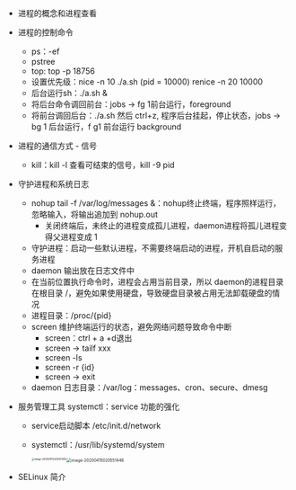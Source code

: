 - 进程的概念和进程查看

- 进程的控制命令

  - ps：-ef
  - pstree
  - top: top -p 18756
  - 设置优先级：nice -n 10 ./a.sh (pid = 10000)   renice -n 20 10000
  - 后台运行sh：./a.sh &
  - 将后台命令调回前台：jobs  ->   fg 1前台运行，foreground
  - 将前台调回后台：./a.sh 然后 ctrl+z, 程序后台挂起，停止状态，jobs -> bg 1 后台运行，f g1 前台运行 background

- 进程的通信方式 - 信号

  - kill：kill -l 查看可结束的信号，kill -9 pid

- 守护进程和系统日志

  - nohup tail -f /var/log/messages &：nohup终止终端，程序照样运行，忽略输入，将输出追加到 nohup.out
    - 关闭终端后，未终止的进程变成孤儿进程，daemon进程将孤儿进程变得父进程变成 1
  - 守护进程：启动一些默认进程，不需要终端启动的进程，开机自启动的服务进程
  - daemon 输出放在日志文件中
  - 在当前位置执行命令时，进程会占用当前目录，所以 daemon的进程目录在根目录 /，避免如果使用硬盘，导致硬盘目录被占用无法卸载硬盘的情况
  - 进程目录：/proc/{pid}
  - screen 维护终端运行的状态，避免网络问题导致命令中断
    - screen：ctrl + a +d退出
    - screen -> tailf xxx
    - screen -ls
    - screen -r {id}
    - screen -> exit
  - daemon 日志目录：/var/log：messages、cron、secure、dmesg

- 服务管理工具 systemctl：service 功能的强化

  - service启动脚本 /etc/init.d/network

  - systemctl：/usr/lib/systemd/system

    <img src="/Users/zl/Library/Application Support/typora-user-images/image-20200415020007846.png" alt="image-20200415020007846" style="zoom:30%;" align=left />

    <img src="/Users/zl/Library/Application Support/typora-user-images/image-20200415020551446.png" alt="image-20200415020551446" style="zoom:50%;" />

- SELinux 简介